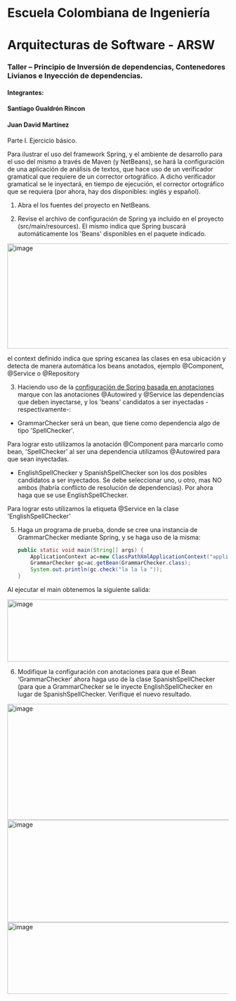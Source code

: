 # Escuela Colombiana de Ingeniería
# Arquitecturas de Software - ARSW
### Taller – Principio de Inversión de dependencias, Contenedores Livianos e Inyección de dependencias.
#### Integrantes:
#### Santiago Gualdrón Rincon
#### Juan David Martínez

Parte I. Ejercicio básico.

Para ilustrar el uso del framework Spring, y el ambiente de desarrollo para el uso del mismo a través de Maven (y NetBeans), se hará la configuración de una aplicación de análisis de textos, que hace uso de un verificador gramatical que requiere de un corrector ortográfico. A dicho verificador gramatical se le inyectará, en tiempo de ejecución, el corrector ortográfico que se requiera (por ahora, hay dos disponibles: inglés y español).

1. Abra el los fuentes del proyecto en NetBeans.

2. Revise el archivo de configuración de Spring ya incluido en el proyecto (src/main/resources). El mismo indica que Spring buscará automáticamente los 'Beans' disponibles en el paquete indicado.

<img width="1041" height="239" alt="image" src="https://github.com/user-attachments/assets/015091a6-439c-4605-a2ec-1a1e3375be52" />

el context definido indica que spring escanea las clases en esa ubicación y detecta de manera automática los beans anotados, ejemplo @Component, @Service o @Repository

3. Haciendo uso de la [configuración de Spring basada en anotaciones](https://docs.spring.io/spring-boot/docs/current/reference/html/using-boot-spring-beans-and-dependency-injection.html) marque con las anotaciones @Autowired y @Service las dependencias que deben inyectarse, y los 'beans' candidatos a ser inyectadas -respectivamente-:

* GrammarChecker será un bean, que tiene como dependencia algo de tipo 'SpellChecker'.

Para lograr esto utilizamos la anotación @Component para marcarlo como bean, 'SpellChecker' al ser una dependencia utilizamos @Autowired para que sean inyectadas.

* EnglishSpellChecker y SpanishSpellChecker son los dos posibles candidatos a ser inyectados. Se debe seleccionar uno, u otro, mas NO ambos (habría conflicto de resolución de dependencias). Por ahora haga que se use EnglishSpellChecker.

Para lograr esto utilizamos la etiqueta @Service en la clase 'EnglishSpellChecker'
 
 
5.	Haga un programa de prueba, donde se cree una instancia de GrammarChecker mediante Spring, y se haga uso de la misma:

	```java
	public static void main(String[] args) {
		ApplicationContext ac=new ClassPathXmlApplicationContext("applicationContext.xml");
		GrammarChecker gc=ac.getBean(GrammarChecker.class);
		System.out.println(gc.check("la la la "));
	}
	```
 Al ejecutar el main obtenemos la siguiente salida:

<img width="853" height="142" alt="image" src="https://github.com/user-attachments/assets/54231980-d507-4ebe-a05b-d4a4703b73d7" />

6.	Modifique la configuración con anotaciones para que el Bean ‘GrammarChecker‘ ahora haga uso de la clase SpanishSpellChecker (para que a GrammarChecker se le inyecte EnglishSpellChecker en lugar de  SpanishSpellChecker. Verifique el nuevo resultado.

<img width="943" height="264" alt="image" src="https://github.com/user-attachments/assets/d22cb499-8961-4b5c-a30c-890be2580f1d" />
<img width="833" height="233" alt="image" src="https://github.com/user-attachments/assets/e83f558e-5e15-4805-b3a6-5d6c030a708c" />
<img width="796" height="163" alt="image" src="https://github.com/user-attachments/assets/37eca379-4eb4-4e2a-80f3-638e67058751" />


